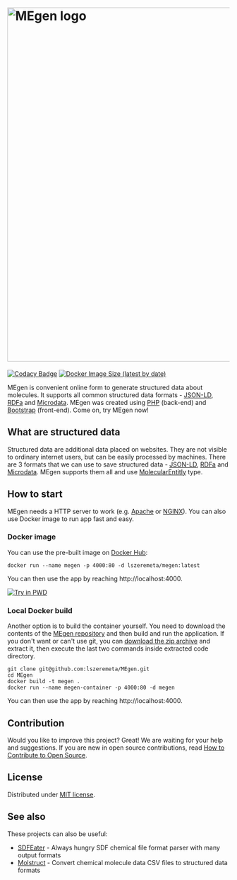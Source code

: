 # <img src="https://raw.githubusercontent.com/lszeremeta/MEgen/master/logo/megen.png" alt="MEgen logo" width="800">

[![Codacy Badge](https://app.codacy.com/project/badge/Grade/842995154df2480ab6b998553c98aa1b)](https://www.codacy.com/gh/lszeremeta/MEgen/dashboard?utm_source=github.com&amp;utm_medium=referral&amp;utm_content=lszeremeta/MEgen&amp;utm_campaign=Badge_Grade) [![Docker Image Size (latest by date)](https://img.shields.io/docker/image-size/lszeremeta/megen?label=Docker%20image%20size)](https://hub.docker.com/r/lszeremeta/megen)

MEgen is convenient online form to generate structured data about molecules. It supports all common structured data formats - [JSON-LD](https://json-ld.org/), [RDFa](http://rdfa.info/) and [Microdata](https://schema.org/docs/gs.html). MEgen was created using [PHP](https://www.php.net/) (back-end) and [Bootstrap](https://getbootstrap.com/) (front-end). Come on, try MEgen now!

## What are structured data

Structured data are additional data placed on websites. They are not visible to ordinary internet users, but can be easily processed by machines. There are 3 formats that we can use to save structured data - [JSON-LD](https://json-ld.org/), [RDFa](http://rdfa.info/) and [Microdata](https://www.w3.org/TR/microdata/). MEgen supports them all and use [MolecularEntitly](https://bioschemas.org/types/MolecularEntity/) type.

## How to start

MEgen needs a HTTP server to work (e.g. [Apache](https://httpd.apache.org/) or [NGINX](https://www.nginx.com/)). You can also use Docker image to run app fast and easy.

### Docker image

You can use the pre-built image on [Docker Hub](https://hub.docker.com/r/lszeremeta/megen):

    docker run --name megen -p 4000:80 -d lszeremeta/megen:latest

You can then use the app by reaching http://localhost:4000.

[![Try in PWD](https://github.com/play-with-docker/stacks/raw/cff22438cb4195ace27f9b15784bbb497047afa7/assets/images/button.png)](http://play-with-docker.com/?stack=https://raw.githubusercontent.com/lszeremeta/MEgen/master/stack.yml)

### Local Docker build

Another option is to build the container yourself. You need to download the contents of the [MEgen repository](https://github.com/lszeremeta/MEgen) and then build and run the application. If you don't want or can't use git, you can [download the zip archive](https://github.com/lszeremeta/MEgen/archive/master.zip) and extract it, then execute the last two commands inside extracted code directory.

    git clone git@github.com:lszeremeta/MEgen.git
    cd MEgen
    docker build -t megen .
    docker run --name megen-container -p 4000:80 -d megen

You can then use the app by reaching http://localhost:4000.

## Contribution

Would you like to improve this project? Great! We are waiting for your help and suggestions. If you are new in open source contributions, read [How to Contribute to Open Source](https://opensource.guide/how-to-contribute/).

## License

Distributed under [MIT license](https://github.com/lszeremeta/MEgen/blob/master/LICENSE).

## See also

These projects can also be useful:

* [SDFEater](https://github.com/lszeremeta/SDFEater) - Always hungry SDF chemical file format parser with many output formats
* [Molstruct](https://github.com/lszeremeta/molstruct) - Convert chemical molecule data CSV files to structured data formats
